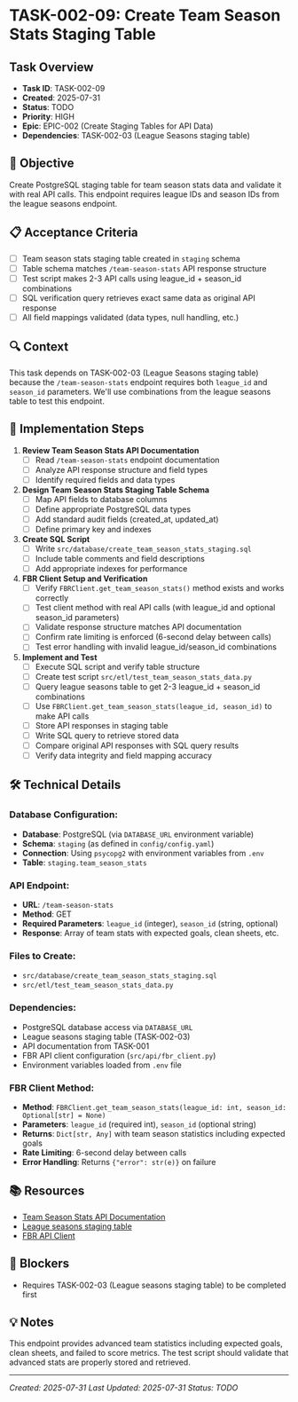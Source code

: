 # TASK-002-09: Create Team Season Stats Staging Table

## Task Overview
- **Task ID**: TASK-002-09
- **Created**: 2025-07-31
- **Status**: TODO
- **Priority**: HIGH
- **Epic**: EPIC-002 (Create Staging Tables for API Data)
- **Dependencies**: TASK-002-03 (League Seasons staging table)

## 🎯 Objective
Create PostgreSQL staging table for team season stats data and validate it with real API calls. This endpoint requires league IDs and season IDs from the league seasons endpoint.

## 📋 Acceptance Criteria
- [ ] Team season stats staging table created in `staging` schema
- [ ] Table schema matches `/team-season-stats` API response structure
- [ ] Test script makes 2-3 API calls using league_id + season_id combinations
- [ ] SQL verification query retrieves exact same data as original API response
- [ ] All field mappings validated (data types, null handling, etc.)

## 🔍 Context
This task depends on TASK-002-03 (League Seasons staging table) because the `/team-season-stats` endpoint requires both `league_id` and `season_id` parameters. We'll use combinations from the league seasons table to test this endpoint.

## 📝 Implementation Steps

1. **Review Team Season Stats API Documentation**
   - [ ] Read `/team-season-stats` endpoint documentation
   - [ ] Analyze API response structure and field types
   - [ ] Identify required fields and data types

2. **Design Team Season Stats Staging Table Schema**
   - [ ] Map API fields to database columns
   - [ ] Define appropriate PostgreSQL data types
   - [ ] Add standard audit fields (created_at, updated_at)
   - [ ] Define primary key and indexes

3. **Create SQL Script**
   - [ ] Write `src/database/create_team_season_stats_staging.sql`
   - [ ] Include table comments and field descriptions
   - [ ] Add appropriate indexes for performance

4. **FBR Client Setup and Verification**
   - [ ] Verify `FBRClient.get_team_season_stats()` method exists and works correctly
   - [ ] Test client method with real API calls (with league_id and optional season_id parameters)
   - [ ] Validate response structure matches API documentation
   - [ ] Confirm rate limiting is enforced (6-second delay between calls)
   - [ ] Test error handling with invalid league_id/season_id combinations

5. **Implement and Test**
   - [ ] Execute SQL script and verify table structure
   - [ ] Create test script `src/etl/test_team_season_stats_data.py`
   - [ ] Query league seasons table to get 2-3 league_id + season_id combinations
   - [ ] Use `FBRClient.get_team_season_stats(league_id, season_id)` to make API calls
   - [ ] Store API responses in staging table
   - [ ] Write SQL query to retrieve stored data
   - [ ] Compare original API responses with SQL query results
   - [ ] Verify data integrity and field mapping accuracy

## 🛠️ Technical Details

### Database Configuration:
- **Database**: PostgreSQL (via `DATABASE_URL` environment variable)
- **Schema**: `staging` (as defined in `config/config.yaml`)
- **Connection**: Using `psycopg2` with environment variables from `.env`
- **Table**: `staging.team_season_stats`

### API Endpoint:
- **URL**: `/team-season-stats`
- **Method**: GET
- **Required Parameters**: `league_id` (integer), `season_id` (string, optional)
- **Response**: Array of team stats with expected goals, clean sheets, etc.

### Files to Create:
- `src/database/create_team_season_stats_staging.sql`
- `src/etl/test_team_season_stats_data.py`

### Dependencies:
- PostgreSQL database access via `DATABASE_URL`
- League seasons staging table (TASK-002-03)
- API documentation from TASK-001
- FBR API client configuration (`src/api/fbr_client.py`)
- Environment variables loaded from `.env` file

### FBR Client Method:
- **Method**: `FBRClient.get_team_season_stats(league_id: int, season_id: Optional[str] = None)`
- **Parameters**: `league_id` (required int), `season_id` (optional string)
- **Returns**: `Dict[str, Any]` with team season statistics including expected goals
- **Rate Limiting**: 6-second delay between calls
- **Error Handling**: Returns `{"error": str(e)}` on failure

## 📚 Resources
- [Team Season Stats API Documentation](src/api/endpoint_documentation/team_season_stats.md)
- [League seasons staging table](src/database/create_league_seasons_staging.sql)
- [FBR API Client](src/api/fbr_client.py)

## 🚧 Blockers
- Requires TASK-002-03 (League seasons staging table) to be completed first

## 💡 Notes
This endpoint provides advanced team statistics including expected goals, clean sheets, and failed to score metrics. The test script should validate that advanced stats are properly stored and retrieved.

---
*Created: 2025-07-31*
*Last Updated: 2025-07-31*
*Status: TODO* 